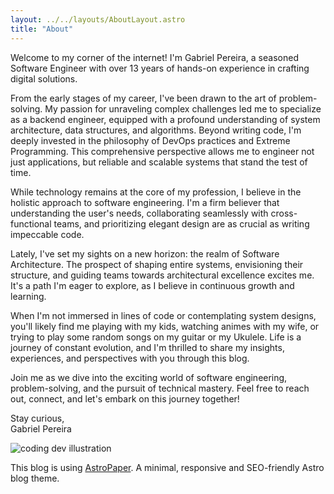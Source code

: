 ```yaml
---
layout: ../../layouts/AboutLayout.astro
title: "About"
---
```


Welcome to my corner of the internet! I'm Gabriel Pereira, a seasoned Software Engineer with over 13 years of hands-on experience in crafting digital solutions.

From the early stages of my career, I've been drawn to the art of problem-solving. My passion for unraveling complex challenges led me to specialize as a backend engineer, equipped with a profound understanding of system architecture, data structures, and algorithms. Beyond writing code, I'm deeply invested in the philosophy of DevOps practices and Extreme Programming. This comprehensive perspective allows me to engineer not just applications, but reliable and scalable systems that stand the test of time.

While technology remains at the core of my profession, I believe in the holistic approach to software engineering. I'm a firm believer that understanding the user's needs, collaborating seamlessly with cross-functional teams, and prioritizing elegant design are as crucial as writing impeccable code.

Lately, I've set my sights on a new horizon: the realm of Software Architecture. The prospect of shaping entire systems, envisioning their structure, and guiding teams towards architectural excellence excites me. It's a path I'm eager to explore, as I believe in continuous growth and learning.

When I'm not immersed in lines of code or contemplating system designs, you'll likely find me playing with my kids, watching animes with my wife, or trying to play some random songs on my guitar or my Ukulele. Life is a journey of constant evolution, and I'm thrilled to share my insights, experiences, and perspectives with you through this blog.

Join me as we dive into the exciting world of software engineering, problem-solving, and the pursuit of technical mastery. Feel free to reach out, connect, and let's embark on this journey together!

Stay curious,  
Gabriel Pereira

<div>
  <img src="/assets/dev.svg" class="sm:w-1/2 mx-auto" alt="coding dev illustration">
</div>

This blog is using [AstroPaper](https://github.com/satnaing/astro-paper). A minimal, responsive and SEO-friendly Astro blog theme.
